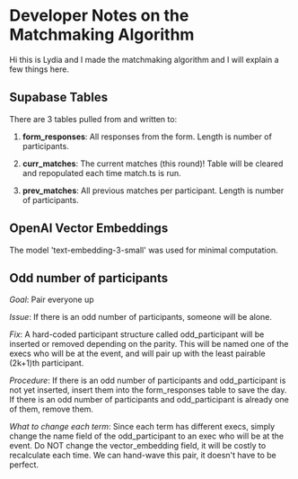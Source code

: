 # Developer Notes on the Matchmaking Algorithm

Hi this is Lydia and I made the matchmaking algorithm and I will explain a few things here. 

## Supabase Tables

There are 3 tables pulled from and written to:

1. **form_responses**: All responses from the form. Length is number of participants. 

2. **curr_matches**: The current matches (this round)! Table will be cleared and repopulated each time match.ts is run. 

3. **prev_matches**: All previous matches per participant. Length is number of participants.

## OpenAI Vector Embeddings

The model 'text-embedding-3-small' was used for minimal computation. 

## Odd number of participants

*Goal*: 
Pair everyone up

*Issue*: 
If there is an odd number of participants, someone will be alone.

*Fix*: 
A hard-coded participant structure called odd_participant will be inserted or removed depending on the parity. This will be named one of the execs who will be at the event, and will pair up with the least pairable (2k+1)th participant. 

*Procedure*:
If there is an odd number of participants and odd_participant is not yet inserted, insert them into the form_responses table to save the day. 
If there is an odd number of participants and odd_participant is already one of them, remove them. 

*What to change each term*:
Since each term has different execs, simply change the name field of the odd_participant to an exec who will be at the event. 
Do NOT change the vector_embedding field, it will be costly to recalculate each time. We can hand-wave this pair, it doesn't have to be perfect.
